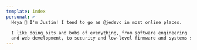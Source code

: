 ```yaml
---
template: index
personal: >-
  Heya 🎉 I'm Justin! I tend to go as @jedevc in most online places.

  I like doing bits and bobs of everything, from software engineering
  and web development, to security and low-level firmware and systems stuff.
---
```

